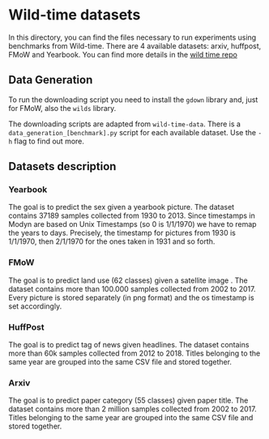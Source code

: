 # Wild-time datasets

In this directory, you can find the files necessary to run experiments using benchmarks from Wild-time. There are 4 available
datasets: arxiv, huffpost, FMoW and Yearbook. You can find more details in the [wild time repo](https://github.com/huaxiuyao/Wild-Time)

## Data Generation
To run the downloading script you need to install the `gdown` library and, just for FMoW, also the `wilds` library. 

The downloading scripts are adapted from `wild-time-data`. 
There is a `data_generation_[benchmark].py` script for each available dataset. 
Use the `-h` flag to find out more.

## Datasets description

### Yearbook
The goal is to predict the sex given a  yearbook picture. The dataset contains 37189 samples collected from 1930 to 2013. Since timestamps in Modyn are based on 
Unix Timestamps (so 0 is 1/1/1970) we have to remap the years to days. Precisely, the timestamp for pictures from 1930 is
1/1/1970, then 2/1/1970 for the ones taken in 1931 and so forth. 

### FMoW
The goal is to predict land use (62 classes) given a satellite image . The dataset contains more than 100.000 samples collected from 2002 to 2017. Every picture is stored
separately (in png format) and the os timestamp is set accordingly.

### HuffPost
The goal is to predict tag of news given headlines. The dataset contains more than 60k samples collected from 2012 to 2018. Titles belonging to the same year are grouped 
into the same CSV file and stored together.

### Arxiv
The goal is to predict paper category (55 classes) given paper title. The dataset contains more than 2 million samples collected from 2002 to 2017. Titles belonging to the same year are grouped 
into the same CSV file and stored together.